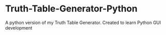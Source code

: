 # Truth-Table-Generator-Python
A python version of my Truth Table Generator. Created to learn Python GUI development
